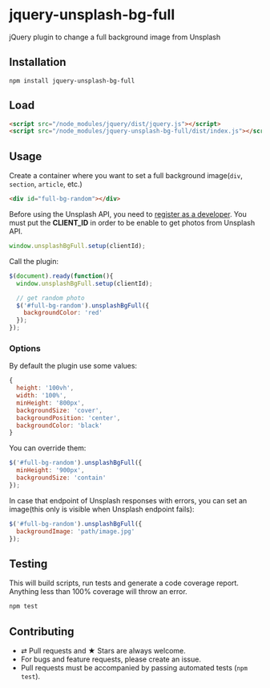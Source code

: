 # jquery-unsplash-bg-full
jQuery plugin to change a full background image from Unsplash

## Installation
```
npm install jquery-unsplash-bg-full
```

## Load
```html
<script src="/node_modules/jquery/dist/jquery.js"></script>
<script src="/node_modules/jquery-unsplash-bg-full/dist/index.js"></script>
```

## Usage
Create a container where you want to set a full background image(`div`, `section`, `article`, etc.)
```html
<div id="full-bg-random"></div>
```

Before using the Unsplash API, you need to [register as a developer](https://unsplash.com/developers).
You must put the **CLIENT_ID** in order to be enable to get photos from Unsplash API.

```js
window.unsplashBgFull.setup(clientId);
```

Call the plugin:
```js
$(document).ready(function(){
  window.unsplashBgFull.setup(clientId);

  // get random photo
  $('#full-bg-random').unsplashBgFull({
    backgroundColor: 'red'
  });
});
```

### Options
By default the plugin use some values:
```js
{
  height: '100vh',
  width: '100%',
  minHeight: '800px',
  backgroundSize: 'cover',
  backgroundPosition: 'center',
  backgroundColor: 'black'
}
```

You can override them:
```js
$('#full-bg-random').unsplashBgFull({
  minHeight: '900px',
  backgroundSize: 'contain'
});
```

In case that endpoint of Unsplash responses with errors, you can set an image(this only is visible when Unsplash endpoint fails):
```js
$('#full-bg-random').unsplashBgFull({
  backgroundImage: 'path/image.jpg'
});
```

## Testing
This will build scripts, run tests and generate a code coverage report. Anything less than 100% coverage will throw an error.
```javascript
npm test
```

## Contributing
* ⇄ Pull requests and ★ Stars are always welcome.
* For bugs and feature requests, please create an issue.
* Pull requests must be accompanied by passing automated tests (`npm test`).

[MIT License]: https://github.com/villerose25/jquery-unsplash-bg-full/blob/master/LICENSE
